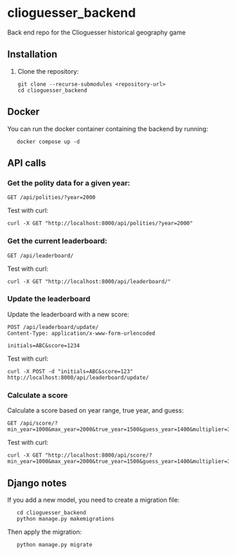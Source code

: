 # clioguesser_backend
Back end repo for the Clioguesser historical geography game

## Installation
1. Clone the repository:
   ```
   git clone --recurse-submodules <repository-url>
   cd clioguesser_backend
   ```

<!-- 2. Create a virtual environment:
   ```
   python3.12 -m venv venv
   source venv/bin/activate  # On Windows use `venv\Scripts\activate`
   ```

3. Install the required packages:
   ```
   pip install -r requirements.txt
   ```

4. Install GDAL and GEOS for your operating system:
   - **Ubuntu**:
     ```
     sudo apt-get install gdal-bin libgdal-dev
     ```
   - **macOS**:
     ```
     brew install gdal
     ```
   - **Windows**: Follow the instructions on the [GDAL website](https://gdal.org/download.html).

5. Unzip the GeoJSON from the Cliopatria into the `clioguesser_backend/data` directory
   ```
   unzip cliopatria/cliopatria.geojson.zip -d clioguesser_backend/data
   ```

## Usage
1. Run the development server:
   ```
   python manage.py runserver
   ```

2. To populate the database with geographical data from a GeoJSON file, use the custom management command:
   ```
   cd clioguesser_backend
   python manage.py populate_cliopatria data/cliopatria_polities_only.geojson
   ```
   - Note: check the data file has this name, or adjust the command accordingly. -->

## Docker

You can run the docker container containing the backend by running:
```
   docker compose up -d
```

## API calls

### Get the polity data for a given year:
```
GET /api/polities/?year=2000
```

Test with curl:
```
curl -X GET "http://localhost:8000/api/polities/?year=2000"
```

### Get the current leaderboard:
```
GET /api/leaderboard/
```

Test with curl:
```
curl -X GET "http://localhost:8000/api/leaderboard/"
```
### Update the leaderboard

Update the leaderboard with a new score:
```
POST /api/leaderboard/update/
Content-Type: application/x-www-form-urlencoded

initials=ABC&score=1234
```

Test with curl:
```
curl -X POST -d "initials=ABC&score=123" http://localhost:8000/api/leaderboard/update/
```

### Calculate a score

Calculate a score based on year range, true year, and guess:
```
GET /api/score/?min_year=1000&max_year=2000&true_year=1500&guess_year=1400&multiplier=365
```

Test with curl:
```
curl -X GET "http://localhost:8000/api/score/?min_year=1000&max_year=2000&true_year=1500&guess_year=1400&multiplier=365"
```

## Django notes

If you add a new model, you need to create a migration file:
```
   cd clioguesser_backend
   python manage.py makemigrations
```

Then apply the migration:
```
   python manage.py migrate
```
